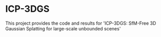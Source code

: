# ICP-3DGS
This project provides the code and results for 'ICP-3DGS: SfM-Free 3D Gaussian Splatting for large-scale unbounded scenes'
